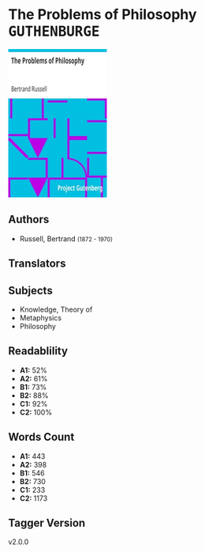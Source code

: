 # The Problems of Philosophy <kbd>GUTHENBURGE</kbd>

![](./cover.medium.jpg "")

## Authors


 - Russell, Bertrand <small>(1872 - 1970)</small>

## Translators



## Subjects


 - Knowledge, Theory of
 - Metaphysics
 - Philosophy

## Readablility


 - **A1:** 52%
 - **A2:** 61%
 - **B1:** 73%
 - **B2:** 88%
 - **C1:** 92%
 - **C2:** 100%

## Words Count


 - **A1:** 443
 - **A2:** 398
 - **B1:** 546
 - **B2:** 730
 - **C1:** 233
 - **C2:** 1173

## Tagger Version


v2.0.0

